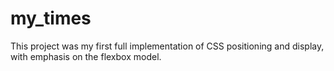 # my_times
This project was my first full implementation of CSS positioning and display, with emphasis on the flexbox model.
